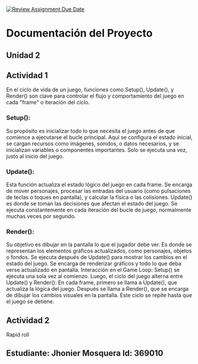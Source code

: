 [![Review Assignment Due Date](https://classroom.github.com/assets/deadline-readme-button-22041afd0340ce965d47ae6ef1cefeee28c7c493a6346c4f15d667ab976d596c.svg)](https://classroom.github.com/a/C5iNLRra)
# Documentación del Proyecto
## Unidad 2

## Actividad 1

En el ciclo de vida de un juego, funciones como Setup(), Update(), y Render() son clave para controlar el flujo y comportamiento del juego en cada "frame" o iteración del ciclo.

### Setup():

Su propósito es inicializar todo lo que necesita el juego antes de que comience a ejecutarse el bucle principal. Aquí se configura el estado inicial, se cargan recursos como imágenes, sonidos, o datos necesarios, y se inicializan variables o componentes importantes.
Solo se ejecuta una vez, justo al inicio del juego.

### Update():

Esta función actualiza el estado lógico del juego en cada frame. Se encarga de mover personajes, procesar las entradas del usuario (como pulsaciones de teclas o toques en pantalla), y calcular la física o las colisiones.
Update() es donde se toman las decisiones que afectan el estado del juego. Se ejecuta constantemente en cada iteración del bucle de juego, normalmente muchas veces por segundo.

### Render():

Su objetivo es dibujar en la pantalla lo que el jugador debe ver. Es donde se representan los elementos gráficos actualizados, como personajes, objetos o fondos.
Se ejecuta después de Update() para mostrar los cambios en el estado del juego. Se encarga de renderizar gráficos y todo lo que deba verse actualizado en pantalla.
Interacción en el Game Loop:
Setup() se ejecuta una sola vez al comienzo.
Luego, el ciclo del juego alterna entre Update() y Render():
En cada frame, primero se llama a Update(), que actualiza la lógica del juego.
Después se llama a Render(), que se encarga de dibujar los cambios visuales en la pantalla.
Este ciclo se repite hasta que el juego se detiene.

## Actividad 2
Rapid roll

Estudiante: Jhonier Mosquera
Id:  369010
---
